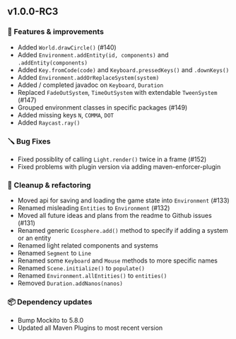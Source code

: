 ## v1.0.0-RC3


### 🚀 Features & improvements

- Added `World.drawCircle()` (#140)
- Added `Environment.addEntity(id, components)` and `.addEntity(components)`
- Added `Key.fromCode(code)` and `Keyboard.pressedKeys()` and `.downKeys()`
- Added `Environment.addOrReplaceSystem(system)`
- Added / completed javadoc on `Keyboard`, `Duration`
- Replaced `FadeOutSystem`, `TimeOutSystem` with extendable `TweenSystem` (#147)
- Grouped environment classes in specific packages (#149)
- Added missing keys `N`, `COMMA`, `DOT`
- Added `Raycast.ray()`

### 🪛 Bug Fixes

- Fixed possiblity of calling `Light.render()` twice in a frame (#152)
- Fixed problems with plugin version via adding maven-enforcer-plugin

### 🧽 Cleanup & refactoring

- Moved api for saving and loading the game state into `Environment` (#133)
- Renamed misleading `Entities` to `Environment` (#132)
- Moved all future ideas and plans from the readme to Github issues (#131)
- Renamed generic `Ecosphere.add()` method to specify if adding a system or an entity
- Renamed light related components and systems
- Renamed `Segment` to `Line`
- Renamed some `Keyboard` and `Mouse` methods to more specific names
- Renamed `Scene.initialize()` to `populate()`
- Renamed `Environment.allEntities()` to `entities()`
- Removed `Duration.addNanos(nanos)`

### 📦 Dependency updates

- Bump Mockito to 5.8.0
- Updated all Maven Plugins to most recent version